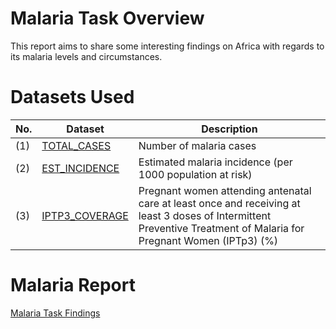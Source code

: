 # Malaria Task Overview
This report aims to share some interesting findings on Africa with regards to its malaria levels and circumstances.
# Datasets Used
 No. | Dataset | Description 
-----|---------|------------
(1)  | [TOTAL_CASES](data/TOTAL_CASES.csv)| Number of malaria cases
(2)  | [EST_INCIDENCE](data/EST_INCIDENCE.csv)| Estimated malaria incidence (per 1000 population at risk)
(3)  | [IPTP3_COVERAGE](data/IPTP3_COVERAGE.csv)| Pregnant women attending antenatal care at least once and receiving at least 3 doses of Intermittent Preventive Treatment of Malaria for Pregnant Women (IPTp3) (%)
# Malaria Report 
[Malaria Task Findings](https://github.com/genephua/MalariaTask/blob/main/Malaria%20Task%20Findings.pdf)

